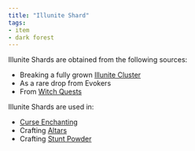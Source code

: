 ```yaml
---
title: "Illunite Shard"
tags:
- item
- dark forest
---
```


Illunite Shards are obtained from the following sources:  
- Breaking a fully grown [Illunite Cluster](notes/block/illunite)
- As a rare drop from Evokers
- From [Witch Quests](notes/mechanic/witch_quests)


Illunite Shards are used in:  
- [Curse Enchanting](notes/mechanic/curse_enchanting)
- Crafting [Altars](notes/block/altar)
- Crafting [Stunt Powder](notes/item/stunt_powder)


